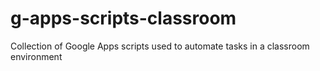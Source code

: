 # g-apps-scripts-classroom
Collection of Google Apps scripts used to automate tasks in a classroom environment
